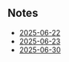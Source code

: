 ## Notes

- [2025-06-22](2025-06-22.md)
- [2025-06-23](2025-06-23.md)
- [2025-06-30](2025-06-30.md)
